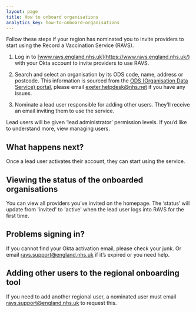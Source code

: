 ```yaml
---
layout: page
title: How to onboard organisations
analytics_key: how-to-onboard-organisations
---
```

Follow these steps if your region has nominated you to invite providers to start using the Record a Vaccination Service (RAVS).

1. Log in to [www.ravs.england.nhs.uk](https://www.ravs.england.nhs.uk/) with your Okta account to invite providers to use RAVS.

2. Search and select an organisation by its ODS code, name, address or postcode. This information is sourced from the [ODS (Organisation Data Service) portal](https://odsportal.digital.nhs.uk/), please email [exeter.helpdesk@nhs.net](mailto:exeter.helpdesk@nhs.net) if you have any issues.

3. Nominate a lead user responsible for adding other users. They’ll receive an email inviting them to use the service.

Lead users will be given ‘lead administrator’ permission levels. If you’d like to understand more, view managing users.

## What happens next?

Once a lead user activates their account, they can start using the service.

## Viewing the status of the onboarded organisations

You can view all providers you’ve invited on the homepage. The ‘status’ will update from 'invited' to 'active' when the lead user logs into RAVS for the first time.

## Problems signing in?

If you cannot find your Okta activation email, please check your junk. Or email [ravs.support@england.nhs.uk](ravs.support@england.nhs.uk) if it’s expired or you need help.

## Adding other users to the regional onboarding tool

If you need to add another regional user, a nominated user must email [ravs.support@england.nhs.uk](ravs.support@england.nhs.uk) to request this.
